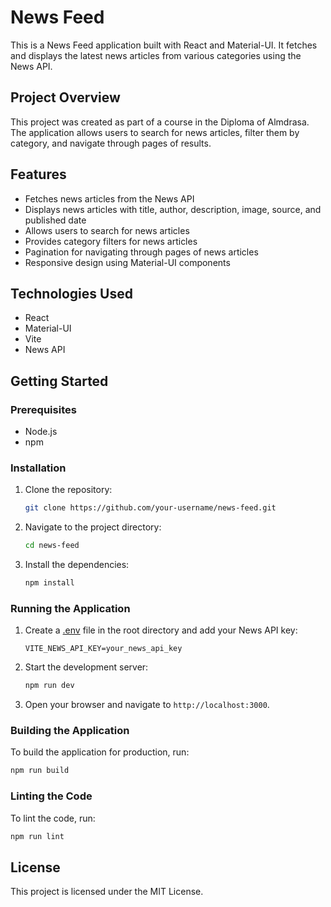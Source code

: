 # News Feed

This is a News Feed application built with React and Material-UI. It fetches and displays the latest news articles from various categories using the News API.

## Project Overview

This project was created as part of a course in the Diploma of Almdrasa. The application allows users to search for news articles, filter them by category, and navigate through pages of results.

## Features

- Fetches news articles from the News API
- Displays news articles with title, author, description, image, source, and published date
- Allows users to search for news articles
- Provides category filters for news articles
- Pagination for navigating through pages of news articles
- Responsive design using Material-UI components

## Technologies Used

- React
- Material-UI
- Vite
- News API

## Getting Started

### Prerequisites

- Node.js
- npm

### Installation

1. Clone the repository:
    ```sh
    git clone https://github.com/your-username/news-feed.git
    ```
2. Navigate to the project directory:
    ```sh
    cd news-feed
    ```
3. Install the dependencies:
    ```sh
    npm install
    ```

### Running the Application

1. Create a [.env](http://_vscodecontentref_/1) file in the root directory and add your News API key:
    ```env
    VITE_NEWS_API_KEY=your_news_api_key
    ```
2. Start the development server:
    ```sh
    npm run dev
    ```
3. Open your browser and navigate to `http://localhost:3000`.

### Building the Application

To build the application for production, run:
```sh
npm run build
```
### Linting the Code

To lint the code, run:
```sh
npm run lint
```
## License
This project is licensed under the MIT License.
